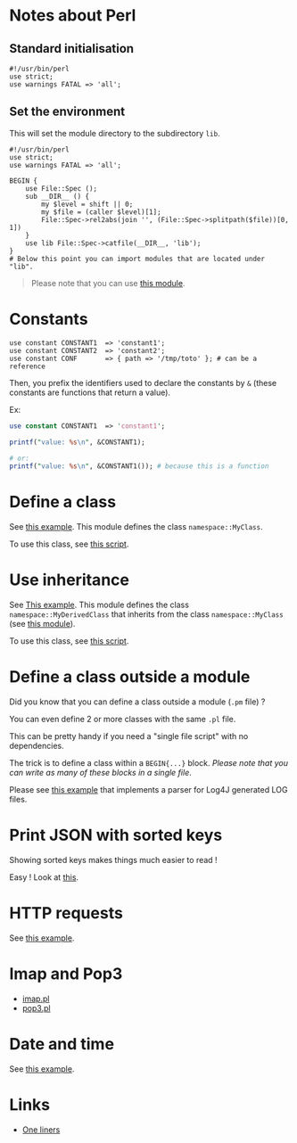 # Notes about Perl

## Standard initialisation

```perl5
#!/usr/bin/perl
use strict;
use warnings FATAL => 'all';
```

## Set the environment

This will set the module directory to the subdirectory `lib`.

```perl5
#!/usr/bin/perl
use strict;
use warnings FATAL => 'all';

BEGIN {
    use File::Spec ();
    sub __DIR__ () {
        my $level = shift || 0;
        my $file = (caller $level)[1];
        File::Spec->rel2abs(join '', (File::Spec->splitpath($file))[0, 1])
    }
    use lib File::Spec->catfile(__DIR__, 'lib');
}
# Below this point you can import modules that are located under "lib".
```

> Please note that you can use [this module](examples/Bootstrap.pm). 

# Constants

```perl5
use constant CONSTANT1  => 'constant1';
use constant CONSTANT2  => 'constant2';
use constant CONF       => { path => '/tmp/toto' }; # can be a reference
```

Then, you prefix the identifiers used to declare the constants by `&` (these constants are functions that return a value).

Ex:

```perl
use constant CONSTANT1  => 'constant1';

printf("value: %s\n", &CONSTANT1);

# or:
printf("value: %s\n", &CONSTANT1()); # because this is a function
```

# Define a class

See [this example](examples/lib/namespace/MyClass.pm). This module defines the class `namespace::MyClass`.

To use this class, see [this script](examples/test_classes.pl).

# Use inheritance

See [This example](examples/lib/namespace/MyDerivedClass.pm). This module defines the class `namespace::MyDerivedClass`
that inherits from the class `namespace::MyClass` (see [this module](examples/lib/namespace/MyClass.pm)).

To use this class, see [this script](examples/test_inheritance.pl).

# Define a class outside a module

Did you know that you can define a class outside a module (`.pm` file) ?

You can even define 2 or more classes with the same `.pl` file.

This can be pretty handy if you need a "single file script" with no dependencies.

The trick is to define a class within a `BEGIN{...}` block. _Please note that you can write as many of these blocks in a single file_.

Please see [this example](examples/log-parser.pl) that implements a parser for Log4J generated LOG files.

# Print JSON with sorted keys

Showing sorted keys makes things much easier to read !

Easy ! Look at [this](examples/sorted-json.pl).

# HTTP requests

See [this example](examples/Mailjet.pm).

# Imap and Pop3

* [imap.pl](examples/imap.pl)
* [pop3.pl](examples/pop3.pl)

# Date and time

See [this example](examples/datetime.pl).

# Links

* [One liners](https://github.com/denis-beurive/linux-notes/blob/master/perl.md)


